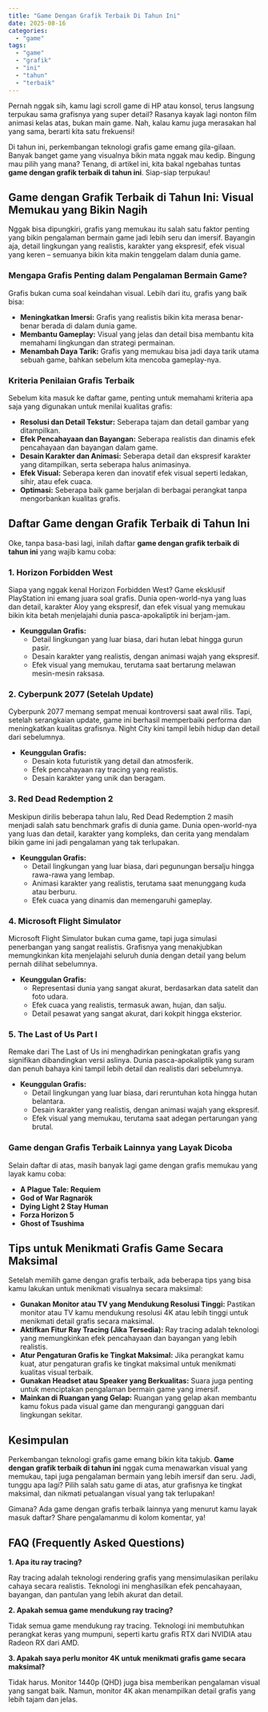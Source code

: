 ```yaml
---
title: "Game Dengan Grafik Terbaik Di Tahun Ini"
date: 2025-08-16
categories: 
  - "game"
tags: 
  - "game"
  - "grafik"
  - "ini"
  - "tahun"
  - "terbaik"
---
```


Pernah nggak sih, kamu lagi scroll game di HP atau konsol, terus langsung terpukau sama grafisnya yang super detail? Rasanya kayak lagi nonton film animasi kelas atas, bukan main game. Nah, kalau kamu juga merasakan hal yang sama, berarti kita satu frekuensi!

Di tahun ini, perkembangan teknologi grafis game emang gila-gilaan. Banyak banget game yang visualnya bikin mata nggak mau kedip. Bingung mau pilih yang mana? Tenang, di artikel ini, kita bakal ngebahas tuntas **game dengan grafik terbaik di tahun ini**. Siap-siap terpukau!

## Game dengan Grafik Terbaik di Tahun Ini: Visual Memukau yang Bikin Nagih

Nggak bisa dipungkiri, grafis yang memukau itu salah satu faktor penting yang bikin pengalaman bermain game jadi lebih seru dan imersif. Bayangin aja, detail lingkungan yang realistis, karakter yang ekspresif, efek visual yang keren – semuanya bikin kita makin tenggelam dalam dunia game.

### Mengapa Grafis Penting dalam Pengalaman Bermain Game?

Grafis bukan cuma soal keindahan visual. Lebih dari itu, grafis yang baik bisa:

- **Meningkatkan Imersi:** Grafis yang realistis bikin kita merasa benar-benar berada di dalam dunia game.
- **Membantu Gameplay:** Visual yang jelas dan detail bisa membantu kita memahami lingkungan dan strategi permainan.
- **Menambah Daya Tarik:** Grafis yang memukau bisa jadi daya tarik utama sebuah game, bahkan sebelum kita mencoba gameplay-nya.

### Kriteria Penilaian Grafis Terbaik

Sebelum kita masuk ke daftar game, penting untuk memahami kriteria apa saja yang digunakan untuk menilai kualitas grafis:

- **Resolusi dan Detail Tekstur:** Seberapa tajam dan detail gambar yang ditampilkan.
- **Efek Pencahayaan dan Bayangan:** Seberapa realistis dan dinamis efek pencahayaan dan bayangan dalam game.
- **Desain Karakter dan Animasi:** Seberapa detail dan ekspresif karakter yang ditampilkan, serta seberapa halus animasinya.
- **Efek Visual:** Seberapa keren dan inovatif efek visual seperti ledakan, sihir, atau efek cuaca.
- **Optimasi:** Seberapa baik game berjalan di berbagai perangkat tanpa mengorbankan kualitas grafis.

## Daftar Game dengan Grafik Terbaik di Tahun Ini

Oke, tanpa basa-basi lagi, inilah daftar **game dengan grafik terbaik di tahun ini** yang wajib kamu coba:

### 1\. Horizon Forbidden West

Siapa yang nggak kenal Horizon Forbidden West? Game eksklusif PlayStation ini emang juara soal grafis. Dunia open-world-nya yang luas dan detail, karakter Aloy yang ekspresif, dan efek visual yang memukau bikin kita betah menjelajahi dunia pasca-apokaliptik ini berjam-jam.

- **Keunggulan Grafis:**
    - Detail lingkungan yang luar biasa, dari hutan lebat hingga gurun pasir.
    - Desain karakter yang realistis, dengan animasi wajah yang ekspresif.
    - Efek visual yang memukau, terutama saat bertarung melawan mesin-mesin raksasa.

### 2\. Cyberpunk 2077 (Setelah Update)

Cyberpunk 2077 memang sempat menuai kontroversi saat awal rilis. Tapi, setelah serangkaian update, game ini berhasil memperbaiki performa dan meningkatkan kualitas grafisnya. Night City kini tampil lebih hidup dan detail dari sebelumnya.

- **Keunggulan Grafis:**
    - Desain kota futuristik yang detail dan atmosferik.
    - Efek pencahayaan ray tracing yang realistis.
    - Desain karakter yang unik dan beragam.

### 3\. Red Dead Redemption 2

Meskipun dirilis beberapa tahun lalu, Red Dead Redemption 2 masih menjadi salah satu benchmark grafis di dunia game. Dunia open-world-nya yang luas dan detail, karakter yang kompleks, dan cerita yang mendalam bikin game ini jadi pengalaman yang tak terlupakan.

- **Keunggulan Grafis:**
    - Detail lingkungan yang luar biasa, dari pegunungan bersalju hingga rawa-rawa yang lembap.
    - Animasi karakter yang realistis, terutama saat menunggang kuda atau berburu.
    - Efek cuaca yang dinamis dan memengaruhi gameplay.

### 4\. Microsoft Flight Simulator

Microsoft Flight Simulator bukan cuma game, tapi juga simulasi penerbangan yang sangat realistis. Grafisnya yang menakjubkan memungkinkan kita menjelajahi seluruh dunia dengan detail yang belum pernah dilihat sebelumnya.

- **Keunggulan Grafis:**
    - Representasi dunia yang sangat akurat, berdasarkan data satelit dan foto udara.
    - Efek cuaca yang realistis, termasuk awan, hujan, dan salju.
    - Detail pesawat yang sangat akurat, dari kokpit hingga eksterior.

### 5\. The Last of Us Part I

Remake dari The Last of Us ini menghadirkan peningkatan grafis yang signifikan dibandingkan versi aslinya. Dunia pasca-apokaliptik yang suram dan penuh bahaya kini tampil lebih detail dan realistis dari sebelumnya.

- **Keunggulan Grafis:**
    - Detail lingkungan yang luar biasa, dari reruntuhan kota hingga hutan belantara.
    - Desain karakter yang realistis, dengan animasi wajah yang ekspresif.
    - Efek visual yang memukau, terutama saat adegan pertarungan yang brutal.

### Game dengan Grafis Terbaik Lainnya yang Layak Dicoba

Selain daftar di atas, masih banyak lagi game dengan grafis memukau yang layak kamu coba:

- **A Plague Tale: Requiem**
- **God of War Ragnarök**
- **Dying Light 2 Stay Human**
- **Forza Horizon 5**
- **Ghost of Tsushima**

## Tips untuk Menikmati Grafis Game Secara Maksimal

Setelah memilih game dengan grafis terbaik, ada beberapa tips yang bisa kamu lakukan untuk menikmati visualnya secara maksimal:

- **Gunakan Monitor atau TV yang Mendukung Resolusi Tinggi:** Pastikan monitor atau TV kamu mendukung resolusi 4K atau lebih tinggi untuk menikmati detail grafis secara maksimal.
- **Aktifkan Fitur Ray Tracing (Jika Tersedia):** Ray tracing adalah teknologi yang memungkinkan efek pencahayaan dan bayangan yang lebih realistis.
- **Atur Pengaturan Grafis ke Tingkat Maksimal:** Jika perangkat kamu kuat, atur pengaturan grafis ke tingkat maksimal untuk menikmati kualitas visual terbaik.
- **Gunakan Headset atau Speaker yang Berkualitas:** Suara juga penting untuk menciptakan pengalaman bermain game yang imersif.
- **Mainkan di Ruangan yang Gelap:** Ruangan yang gelap akan membantu kamu fokus pada visual game dan mengurangi gangguan dari lingkungan sekitar.

## Kesimpulan

Perkembangan teknologi grafis game emang bikin kita takjub. **Game dengan grafik terbaik di tahun ini** nggak cuma menawarkan visual yang memukau, tapi juga pengalaman bermain yang lebih imersif dan seru. Jadi, tunggu apa lagi? Pilih salah satu game di atas, atur grafisnya ke tingkat maksimal, dan nikmati petualangan visual yang tak terlupakan!

Gimana? Ada game dengan grafis terbaik lainnya yang menurut kamu layak masuk daftar? Share pengalamanmu di kolom komentar, ya!

## FAQ (Frequently Asked Questions)

**1\. Apa itu ray tracing?**

Ray tracing adalah teknologi rendering grafis yang mensimulasikan perilaku cahaya secara realistis. Teknologi ini menghasilkan efek pencahayaan, bayangan, dan pantulan yang lebih akurat dan detail.

**2\. Apakah semua game mendukung ray tracing?**

Tidak semua game mendukung ray tracing. Teknologi ini membutuhkan perangkat keras yang mumpuni, seperti kartu grafis RTX dari NVIDIA atau Radeon RX dari AMD.

**3\. Apakah saya perlu monitor 4K untuk menikmati grafis game secara maksimal?**

Tidak harus. Monitor 1440p (QHD) juga bisa memberikan pengalaman visual yang sangat baik. Namun, monitor 4K akan menampilkan detail grafis yang lebih tajam dan jelas.
